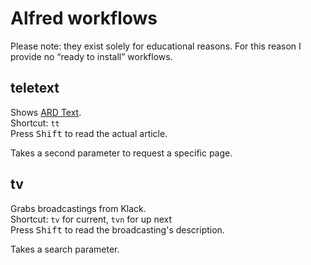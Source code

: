 # Alfred workflows

Please note: they exist solely for educational reasons. For this reason I
provide no “ready to install” workflows.

## teletext

Shows [ARD Text](http://www.ard-text.de/mobil/100).  
Shortcut: `tt`  
Press <kbd>Shift</kbd> to read the actual article.

Takes a second parameter to request a specific page.

## tv

Grabs broadcastings from Klack.  
Shortcut: `tv` for current, `tvn` for up next  
Press <kbd>Shift</kbd> to read the broadcasting's description.

Takes a search parameter.
